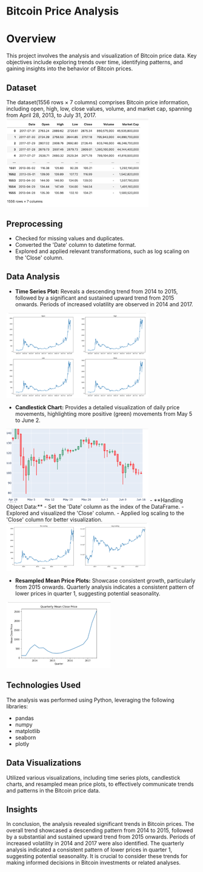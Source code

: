 # Bitcoin Price Analysis

#  Overview

This project involves the analysis and visualization of Bitcoin price data. Key objectives include exploring trends over time, identifying patterns, and gaining insights into the behavior of Bitcoin prices.

## Dataset

The dataset(1556 rows × 7 columns) comprises Bitcoin price information, including open, high, low, close values, volume, and market cap, spanning from April 28, 2013, to July 31, 2017.
<img width="375" alt="image" src="https://github.com/Tikii0617/BIT-ANALYSIS/blob/main/IMG/1.png">

## Preprocessing

- Checked for missing values and duplicates.
- Converted the 'Date' column to datetime format.
- Explored and applied relevant transformations, such as log scaling on the 'Close' column.

## Data Analysis

- **Time Series Plot:** Reveals a descending trend from 2014 to 2015, followed by a significant and sustained upward trend from 2015 onwards. Periods of increased volatility are observed in 2014 and 2017.
<img width="375" alt="image" src="https://github.com/Tikii0617/BIT-ANALYSIS/blob/main/IMG/2.png">


- **Candlestick Chart:** Provides a detailed visualization of daily price movements, highlighting more positive (green) movements from May 5 to June 2.
<img width="375" alt="image" src="https://github.com/Tikii0617/BIT-ANALYSIS/blob/main/IMG/3.png">
- **Handling Object Data:**
   - Set the 'Date' column as the index of the DataFrame.
   - Explored and visualized the 'Close' column.
   - Applied log scaling to the 'Close' column for better visualization.
<img width="375" alt="image" src="https://github.com/Tikii0617/BIT-ANALYSIS/blob/main/IMG/4.png">


- **Resampled Mean Price Plots:** Showcase consistent growth, particularly from 2015 onwards. Quarterly analysis indicates a consistent pattern of lower prices in quarter 1, suggesting potential seasonality.
<img width="275" alt="image" src="https://github.com/Tikii0617/BIT-ANALYSIS/blob/main/IMG/6.png" style="display:inline-block; margin-right: 20px;">


## Technologies Used
The analysis was performed using Python, leveraging the following libraries:
- pandas
- numpy
- matplotlib
- seaborn
- plotly


## Data Visualizations

Utilized various visualizations, including time series plots, candlestick charts, and resampled mean price plots, to effectively communicate trends and patterns in the Bitcoin price data.


## Insights

In conclusion, the analysis revealed significant trends in Bitcoin prices. The overall trend showcased a descending pattern from 2014 to 2015, followed by a substantial and sustained upward trend from 2015 onwards. Periods of increased volatility in 2014 and 2017 were also identified. The quarterly analysis indicated a consistent pattern of lower prices in quarter 1, suggesting potential seasonality. It is crucial to consider these trends for making informed decisions in Bitcoin investments or related analyses.

